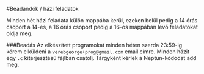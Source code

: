 #Beadandók / házi feladatok

Minden hét házi feladata külön mappába kerül, ezeken belül pedig 
a 14 órás csoport a 14-es, a 16 órás csoport pedig a 16-os mappában lévő 
feladatokat oldja meg.


###Beadás
Az elkészített programokat minden héten szerda 23:59-ig kérem elküldeni
a `verebgeorge+prog@gmail.com` email címre. Minden házit egy `.c` kiterjesztésű fájlban csatolj. Tárgyként 
kérlek a Neptun-kódodat add meg.